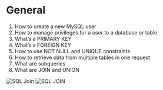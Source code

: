# General
1. How to create a new MySQL user
2. How to manage privileges for a user to a database or table
3. What’s a PRIMARY KEY
4. What’s a FOREIGN KEY
5. How to use NOT NULL and UNIQUE constraints
6. How to retrieve data from multiple tables in one request
7. What are subqueries
8. What are JOIN and UNION

![SQL Join](https://s3.amazonaws.com/alx-intranet.hbtn.io/uploads/medias/2020/3/bc2575fee3303b731031.png?X-Amz-Algorithm=AWS4-HMAC-SHA256&X-Amz-Credential=AKIARDDGGGOUSBVO6H7D%2F20240117%2Fus-east-1%2Fs3%2Faws4_request&X-Amz-Date=20240117T212840Z&X-Amz-Expires=86400&X-Amz-SignedHeaders=host&X-Amz-Signature=423212c8885b154fed0d34c701846272127db9f3cef53db9791b273a75e9531b)
![SQL JOIN](https://github.com/SphaxWare/alx-higher_level_programming/assets/134861101/84e14288-1702-4a6a-a64b-b078f98f7a69)
